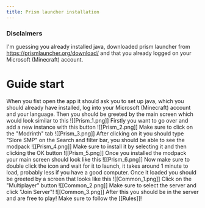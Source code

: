 ```yaml
---
title: Prism launcher installation
---
```

### Disclaimers
I'm guessing you already installed java, downloaded prism launcher from https://prismlauncher.org/download/ and that you already logged on your Microsoft (Minecraft) account.

# Guide start

When you fist open the app it should ask you to set up java, which you should already have installed, log into your Microsoft (Minecraft) account and your language.
Then you should be greeted by the main screen which would look similar to this
![[Prism_1.png]]
Firstly you want to go over and add a new instance with this button
![[Prism_2.png]]
Make sure to click on the "Modrinth" tab
![[Prism_3.png]]
After clicking on it you should type "Slore SMP" on the Search and filter bar, you should be able to see the modpack
![[Prism_4.png]]
Make sure to install it by selecting it and then clicking the OK button
![[Prism_5.png]]
Once you installed the modpack your main screen should look like this
![[Prism_6.png]]
Now make sure to double click the icon and wait for it to launch, it takes around 1 minute to load, probably less if you have a good computer.
Once it loaded you should be greeted by a screen that looks like this
![[Common_1.png]]
Click on the "Multiplayer" button
![[Common_2.png]]
Make sure to select the server and click "Join Server"!
![[Common_3.png]]
After this you should be in the server and are free to play! Make sure to follow the [[Rules]]!